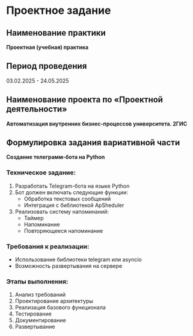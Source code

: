 # Проектное задание

## Наименование практики
**Проектная (учебная) практика**

## Период проведения
03.02.2025 - 24.05.2025

## Наименование проекта по «Проектной деятельности»
**Автоматизация внутренних бизнес-процессов университета. 2ГИС**

## Формулировка задания вариативной части
**Создание телеграмм-бота на Python**

### Техническое задание:
1. Разработать Telegram-бота на языке Python
2. Бот должен включать следующие функции:
   - Обработка текстовых сообщений
   - Интеграция с библиотекой ApSheduler
3. Реализовать систему напоминаний:
   - Таймер
   - Напоминание
   - Повторяющееся напоминание

### Требования к реализации:
- Использование библиотеки telegram или asyncio
- Возможность развертывания на сервере

### Этапы выполнения:
1. Анализ требований
2. Проектирование архитектуры
3. Реализация базового функционала
4. Тестирование
5. Документирование
6. Развертывание
